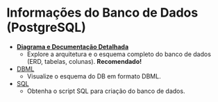 # Informações do Banco de Dados (PostgreSQL)

- [**Diagrama e Documentação Detalhada**](SCHEMA.md)
    * Explore a arquitetura e o esquema completo do banco de dados (ERD, tabelas, colunas). **Recomendado!**
- [DBML](doc/schema/pokedex_db.dbml)
    * Visualize o esquema do DB em formato DBML.
- [SQL](doc/schema/pokedex_db.sql)
    * Obtenha o script SQL para criação do banco de dados.